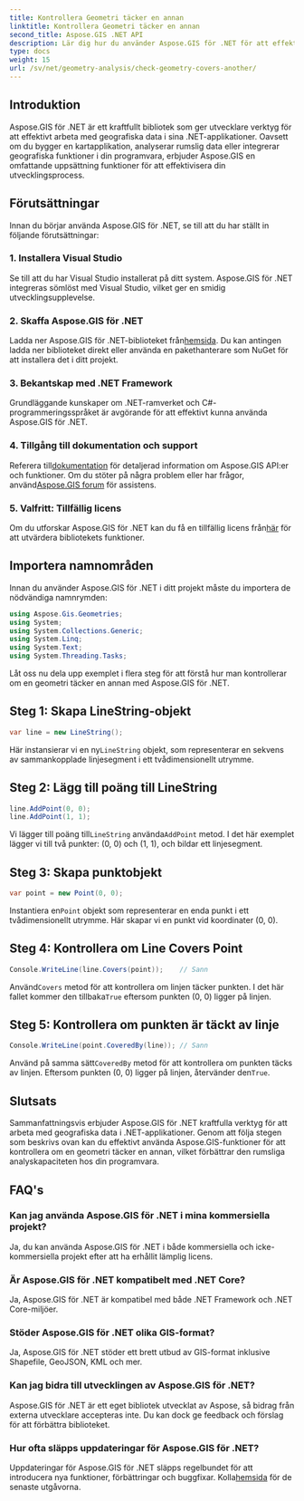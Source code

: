```yaml
---
title: Kontrollera Geometri täcker en annan
linktitle: Kontrollera Geometri täcker en annan
second_title: Aspose.GIS .NET API
description: Lär dig hur du använder Aspose.GIS för .NET för att effektivt arbeta med geografiska data, analysera rumslig information och integrera kartfunktioner i dina .NET-applikationer.
type: docs
weight: 15
url: /sv/net/geometry-analysis/check-geometry-covers-another/
---
```

## Introduktion
Aspose.GIS för .NET är ett kraftfullt bibliotek som ger utvecklare verktyg för att effektivt arbeta med geografiska data i sina .NET-applikationer. Oavsett om du bygger en kartapplikation, analyserar rumslig data eller integrerar geografiska funktioner i din programvara, erbjuder Aspose.GIS en omfattande uppsättning funktioner för att effektivisera din utvecklingsprocess.
## Förutsättningar
Innan du börjar använda Aspose.GIS för .NET, se till att du har ställt in följande förutsättningar:
### 1. Installera Visual Studio
Se till att du har Visual Studio installerat på ditt system. Aspose.GIS för .NET integreras sömlöst med Visual Studio, vilket ger en smidig utvecklingsupplevelse.
### 2. Skaffa Aspose.GIS för .NET
 Ladda ner Aspose.GIS för .NET-biblioteket från[hemsida](https://releases.aspose.com/gis/net/). Du kan antingen ladda ner biblioteket direkt eller använda en pakethanterare som NuGet för att installera det i ditt projekt.
### 3. Bekantskap med .NET Framework
Grundläggande kunskaper om .NET-ramverket och C#-programmeringsspråket är avgörande för att effektivt kunna använda Aspose.GIS för .NET.
### 4. Tillgång till dokumentation och support
 Referera till[dokumentation](https://reference.aspose.com/gis/net/) för detaljerad information om Aspose.GIS API:er och funktioner. Om du stöter på några problem eller har frågor, använd[Aspose.GIS forum](https://forum.aspose.com/c/gis/33) för assistens.
### 5. Valfritt: Tillfällig licens
 Om du utforskar Aspose.GIS för .NET kan du få en tillfällig licens från[här](https://purchase.aspose.com/temporary-license/) för att utvärdera bibliotekets funktioner.

## Importera namnområden
Innan du använder Aspose.GIS för .NET i ditt projekt måste du importera de nödvändiga namnrymden:
```csharp
using Aspose.Gis.Geometries;
using System;
using System.Collections.Generic;
using System.Linq;
using System.Text;
using System.Threading.Tasks;
```

Låt oss nu dela upp exemplet i flera steg för att förstå hur man kontrollerar om en geometri täcker en annan med Aspose.GIS för .NET.
## Steg 1: Skapa LineString-objekt
```csharp
var line = new LineString();
```
 Här instansierar vi en ny`LineString` objekt, som representerar en sekvens av sammankopplade linjesegment i ett tvådimensionellt utrymme.
## Steg 2: Lägg till poäng till LineString
```csharp
line.AddPoint(0, 0);
line.AddPoint(1, 1);
```
 Vi lägger till poäng till`LineString` använda`AddPoint` metod. I det här exemplet lägger vi till två punkter: (0, 0) och (1, 1), och bildar ett linjesegment.
## Steg 3: Skapa punktobjekt
```csharp
var point = new Point(0, 0);
```
 Instantiera en`Point` objekt som representerar en enda punkt i ett tvådimensionellt utrymme. Här skapar vi en punkt vid koordinater (0, 0).
## Steg 4: Kontrollera om Line Covers Point
```csharp
Console.WriteLine(line.Covers(point));    // Sann
```
 Använd`Covers` metod för att kontrollera om linjen täcker punkten. I det här fallet kommer den tillbaka`True` eftersom punkten (0, 0) ligger på linjen.
## Steg 5: Kontrollera om punkten är täckt av linje
```csharp
Console.WriteLine(point.CoveredBy(line)); // Sann
```
Använd på samma sätt`CoveredBy` metod för att kontrollera om punkten täcks av linjen. Eftersom punkten (0, 0) ligger på linjen, återvänder den`True`.

## Slutsats
Sammanfattningsvis erbjuder Aspose.GIS för .NET kraftfulla verktyg för att arbeta med geografiska data i .NET-applikationer. Genom att följa stegen som beskrivs ovan kan du effektivt använda Aspose.GIS-funktioner för att kontrollera om en geometri täcker en annan, vilket förbättrar den rumsliga analyskapaciteten hos din programvara.
## FAQ's
### Kan jag använda Aspose.GIS för .NET i mina kommersiella projekt?
Ja, du kan använda Aspose.GIS för .NET i både kommersiella och icke-kommersiella projekt efter att ha erhållit lämplig licens.
### Är Aspose.GIS för .NET kompatibelt med .NET Core?
Ja, Aspose.GIS för .NET är kompatibel med både .NET Framework och .NET Core-miljöer.
### Stöder Aspose.GIS för .NET olika GIS-format?
Ja, Aspose.GIS för .NET stöder ett brett utbud av GIS-format inklusive Shapefile, GeoJSON, KML och mer.
### Kan jag bidra till utvecklingen av Aspose.GIS för .NET?
Aspose.GIS för .NET är ett eget bibliotek utvecklat av Aspose, så bidrag från externa utvecklare accepteras inte. Du kan dock ge feedback och förslag för att förbättra biblioteket.
### Hur ofta släpps uppdateringar för Aspose.GIS för .NET?
 Uppdateringar för Aspose.GIS för .NET släpps regelbundet för att introducera nya funktioner, förbättringar och buggfixar. Kolla[hemsida](https://releases.aspose.com/gis/net/) för de senaste utgåvorna.